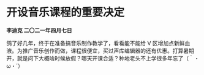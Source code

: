 # 开设音乐课程的重要决定
**李迪克	二〇二一年四月七日**

鸽了好几年，终于在准备搞音乐制作教学了，看看能不能给 V 区增加点新鲜血液。为推广音乐创作而做，课程很便宜，买过声库编辑器的还有优惠。打算暑期开，就是问下大概啥时候放假？哪天开课合适？种地老头不上学很多年忘了（｀・ω・´）
